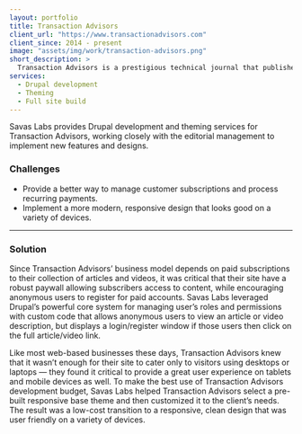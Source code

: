 ```yaml
---
layout: portfolio
title: Transaction Advisors
client_url: "https://www.transactionadvisors.com"
client_since: 2014 - present
image: "assets/img/work/transaction-advisors.png"
short_description: >
  Transaction Advisors is a prestigious technical journal that publishes select white papers, technical articles, and research studies on the critical issues impacting corporate transaction planning, structuring, and execution.
services:
  - Drupal development
  - Theming
  - Full site build
---
```

Savas Labs provides Drupal development and theming services for Transaction Advisors, working closely with the editorial management to implement new features and designs.

### Challenges

- Provide a better way to manage customer subscriptions and process recurring payments.
- Implement a more modern, responsive design that looks good on a variety of devices.

---

### Solution

Since Transaction Advisors’ business model depends on paid subscriptions to their collection of articles and videos, it was critical that their site have a robust paywall allowing subscribers access to content, while encouraging anonymous users to register for paid accounts. Savas Labs leveraged Drupal’s powerful core system for managing user’s roles and permissions with custom code that allows anonymous users to view an article or video description, but displays a login/register window if those users then click on the full article/video link.

Like most web-based businesses these days, Transaction Advisors knew that it wasn’t enough for their site to cater only to visitors using desktops or laptops — they found it critical to provide a great user experience on tablets and mobile devices as well. To make the best use of Transaction Advisors development budget, Savas Labs helped Transaction Advisors select a pre-built responsive base theme and then customized it to the client’s needs. The result was a low-cost transition to a responsive, clean design that was user friendly on a variety of devices.
